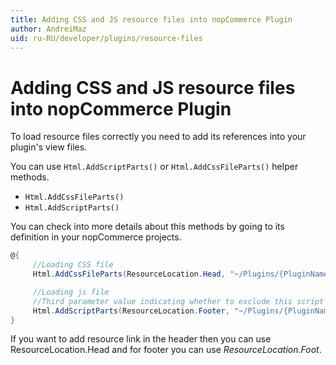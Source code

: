 ```yaml
---
title: Adding CSS and JS resource files into nopCommerce Plugin
author: AndreiMaz
uid: ru-RU/developer/plugins/resource-files
---
```


# Adding CSS and JS resource files into nopCommerce Plugin

To load resource files correctly you need to add its references into your plugin's view files.

You can use `Html.AddScriptParts()` or `Html.AddCssFileParts()` helper methods.

- `Html.AddCssFileParts()`
- `Html.AddScriptParts()`

You can check into more details about this methods by going to its definition in your nopCommerce projects.

```csharp
@{
     //Loading CSS file
     Html.AddCssFileParts(ResourceLocation.Head, "~/Plugins/{PluginName}/Content/{CSSFileName.Css}");

     //Loading js file
     //Third parameter value indicating whether to exclude this script from bundling
     Html.AddScriptParts(ResourceLocation.Footer, "~/Plugins/{PluginName}/Scripts/{JSFileName.js}", true);
}
```

If you want to add resource link in the header then you can use ResourceLocation.Head and for footer you can use *ResourceLocation.Foot*.